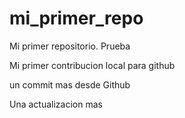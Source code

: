# mi_primer_repo

Mi primer repositorio. Prueba

Mi primer contribucion local para github

un commit mas desde Github

Una actualizacion mas
